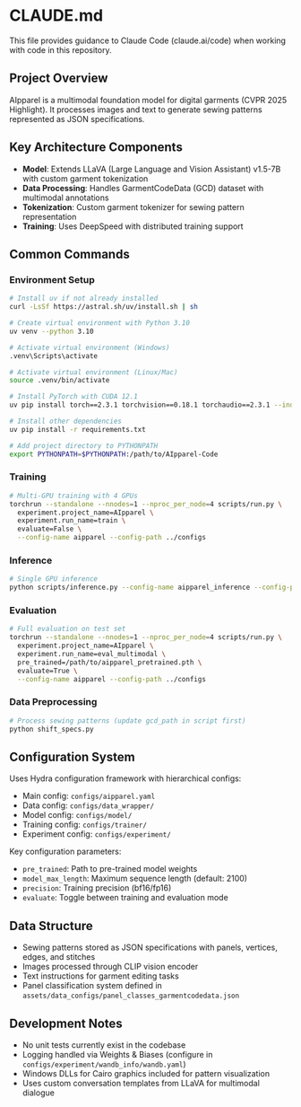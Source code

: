 # CLAUDE.md

This file provides guidance to Claude Code (claude.ai/code) when working with code in this repository.

## Project Overview

AIpparel is a multimodal foundation model for digital garments (CVPR 2025 Highlight). It processes images and text to generate sewing patterns represented as JSON specifications.

## Key Architecture Components

- **Model**: Extends LLaVA (Large Language and Vision Assistant) v1.5-7B with custom garment tokenization
- **Data Processing**: Handles GarmentCodeData (GCD) dataset with multimodal annotations
- **Tokenization**: Custom garment tokenizer for sewing pattern representation
- **Training**: Uses DeepSpeed with distributed training support

## Common Commands

### Environment Setup
```bash
# Install uv if not already installed
curl -LsSf https://astral.sh/uv/install.sh | sh

# Create virtual environment with Python 3.10
uv venv --python 3.10

# Activate virtual environment (Windows)
.venv\Scripts\activate

# Activate virtual environment (Linux/Mac)
source .venv/bin/activate

# Install PyTorch with CUDA 12.1
uv pip install torch==2.3.1 torchvision==0.18.1 torchaudio==2.3.1 --index-url https://download.pytorch.org/whl/cu121

# Install other dependencies
uv pip install -r requirements.txt

# Add project directory to PYTHONPATH
export PYTHONPATH=$PYTHONPATH:/path/to/AIpparel-Code
```

### Training
```bash
# Multi-GPU training with 4 GPUs
torchrun --standalone --nnodes=1 --nproc_per_node=4 scripts/run.py \
  experiment.project_name=AIpparel \
  experiment.run_name=train \
  evaluate=False \
  --config-name aipparel --config-path ../configs
```

### Inference
```bash
# Single GPU inference
python scripts/inference.py --config-name aipparel_inference --config-path ../configs
```

### Evaluation
```bash
# Full evaluation on test set
torchrun --standalone --nnodes=1 --nproc_per_node=4 scripts/run.py \
  experiment.project_name=AIpparel \
  experiment.run_name=eval_multimodal \
  pre_trained=/path/to/aipparel_pretrained.pth \
  evaluate=True \
  --config-name aipparel --config-path ../configs
```

### Data Preprocessing
```bash
# Process sewing patterns (update gcd_path in script first)
python shift_specs.py
```

## Configuration System

Uses Hydra configuration framework with hierarchical configs:
- Main config: `configs/aipparel.yaml`
- Data config: `configs/data_wrapper/`
- Model config: `configs/model/`
- Training config: `configs/trainer/`
- Experiment config: `configs/experiment/`

Key configuration parameters:
- `pre_trained`: Path to pre-trained model weights
- `model_max_length`: Maximum sequence length (default: 2100)
- `precision`: Training precision (bf16/fp16)
- `evaluate`: Toggle between training and evaluation mode

## Data Structure

- Sewing patterns stored as JSON specifications with panels, vertices, edges, and stitches
- Images processed through CLIP vision encoder
- Text instructions for garment editing tasks
- Panel classification system defined in `assets/data_configs/panel_classes_garmentcodedata.json`

## Development Notes

- No unit tests currently exist in the codebase
- Logging handled via Weights & Biases (configure in `configs/experiment/wandb_info/wandb.yaml`)
- Windows DLLs for Cairo graphics included for pattern visualization
- Uses custom conversation templates from LLaVA for multimodal dialogue